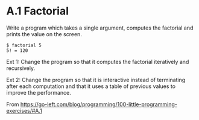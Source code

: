 
# A.1 Factorial

Write a program which takes a single argument, computes the factorial and prints the value on the screen.

    $ factorial 5
    5! = 120

Ext 1: Change the program so that it computes the factorial iteratively and recursively.

Ext 2: Change the program so that it is interactive instead of terminating after each computation and that it uses a table of previous values to improve the performance.

From https://go-left.com/blog/programming/100-little-programming-exercises/#A.1
